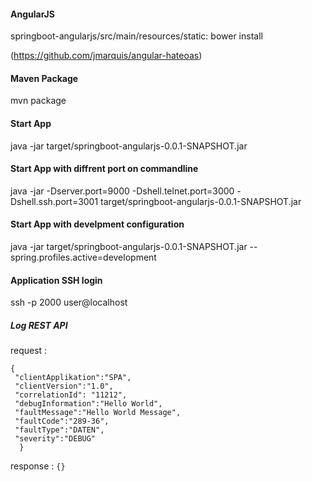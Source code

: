 


#### AngularJS 
 springboot-angularjs/src/main/resources/static: bower install
 
  (https://github.com/jmarquis/angular-hateoas)

#### Maven Package
mvn package

#### Start App
java -jar target/springboot-angularjs-0.0.1-SNAPSHOT.jar 

#### Start App with diffrent port on commandline
java -jar -Dserver.port=9000 -Dshell.telnet.port=3000 -Dshell.ssh.port=3001 target/springboot-angularjs-0.0.1-SNAPSHOT.jar  

#### Start App with develpment configuration
java -jar target/springboot-angularjs-0.0.1-SNAPSHOT.jar --spring.profiles.active=development

#### Application SSH login
ssh -p 2000 user@localhost


##### Log REST API
request :
```
{
 "clientApplikation":"SPA",
 "clientVersion":"1.0",
 "correlationId": "11212",
 "debugInformation":"Hello World",
 "faultMessage":"Hello World Message",
 "faultCode":"289-36",
 "faultType":"DATEN",
 "severity":"DEBUG"
  }
```
response :
```{}```
